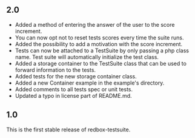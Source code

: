## 2.0

- Added a method of entering the answer of the user to the score increment.
- You can now opt not to reset tests scores every time the suite runs.
- Added the possibility to add a motivation with the score increment.
- Tests can now be attached to a TestSuite by only passing a php class name. Test suite will automatically initialize the test class.
- Added a storage container to the TestSuite class that can be used to forward information to the tests.
- Added tests for the new storage container class.
- Added a new Container example in the example's directory.
- Added comments to all tests spec or unit tests.
- Updated a typo in license part of README.md.

## 1.0

This is the first stable release of redbox-testsuite.